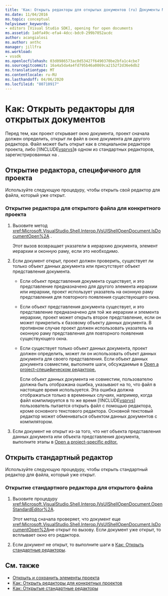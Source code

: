 ```yaml
---
title: 'Как: Открыть редакторы для открытых документов (ru) Документы Майкрософт'
ms.date: 11/04/2016
ms.topic: conceptual
helpviewer_keywords:
- editors [Visual Studio SDK], opening for open documents
ms.assetid: 1a0fa49c-efa4-4dcc-bdc0-299b7052acdc
author: acangialosi
ms.author: anthc
manager: jillfra
ms.workload:
- vssdk
ms.openlocfilehash: 03d0986573ac0d53427f6490370be2bfa1c4cbe7
ms.sourcegitcommit: 16a4a5da4a4fd795b46a0869ca2152f2d36e6db2
ms.translationtype: MT
ms.contentlocale: ru-RU
ms.lasthandoff: 04/06/2020
ms.locfileid: "80710917"
---
```

# <a name="how-to-open-editors-for-open-documents"></a>Как: Открыть редакторы для открытых документов
Перед тем, как проект открывает окно документа, проект сначала должен определить, открыт ли файл в окне документа для другого редактора. Файл может быть открыт как в специальном редакторе проекта, либо [!INCLUDE[vsprvs](../code-quality/includes/vsprvs_md.md)]в одном из стандартных редакторов, зарегистрированных на .

## <a name="open-a-project-specific-editor"></a>Открытие редактора, специфичного для проекта
 Используйте следующую процедуру, чтобы открыть свой редактор для файла, который уже открыт.

### <a name="to-open-a-project-specific-editor-for-an-open-file"></a>Открытие редактора для открытого файла для конкретного проекта

1. Вызовите метод <xref:Microsoft.VisualStudio.Shell.Interop.IVsUIShellOpenDocument.IsDocumentOpen%2A> .

    Этот вызов возвращает указатели в иерархию документа, элемент иерархии и оконную раму, если это необходимо.

2. Если документ открыт, проект должен проверить, существует ли только объект данных документа или присутствует объект представления документа.

   - Если объект представления документа существует, и это представление предназначено для другого элемента иерархии или иерархии, проект использует указатель на оконную раму представления для повторного появления существующего окна.

   - Если объект представления документа существует, и это представление предназначено для той же иерархии и элемента иерархии, проект может открыть второе представление, если он может прикрепить к базовому объекту данных документа. В противном случае проект должен использовать указатель на оконную раму представления для повторного появления существующего окна.

   - Если существует только объект данных документа, проект должен определить, может ли он использовать объект данных документа для своего представления. Если объект данных документа совместим, выполните шаги, обсуждаемые в [Open a project-специфическом редакторе.](../extensibility/how-to-open-project-specific-editors.md)

     Если объект данных документа не совместим, пользователю должна быть отображана ошибка, указывают на то, что файл в настоящее время используется. Эта ошибка должна отображаться только в временных случаях, например, когда файл компилируется в то же время [!INCLUDE[vsprvs](../code-quality/includes/vsprvs_md.md)] пользователь пытается открыть файл с помощью редактора, кроме основного текстового редактора. Основной текстовый редактор может обмениваться объектом данных документов с компилятором.

3. Если документ не открыт из-за того, что нет объекта представления данных документа или объекта представления документа, выполните этапы в [Open a project-specific editor.](../extensibility/how-to-open-project-specific-editors.md)

## <a name="open-a-standard-editor"></a>Открыть стандартный редактор
 Используйте следующую процедуру, чтобы открыть стандартный редактор для файла, который уже открыт.

### <a name="to-open-a-standard-editor-for-an-open-file"></a>Открытие стандартного редактора для открытого файла

1. Вызовите процедуру <xref:Microsoft.VisualStudio.Shell.Interop.IVsUIShellOpenDocument.OpenStandardEditor%2A>.

     Этот метод сначала проверяет, что документ еще <xref:Microsoft.VisualStudio.Shell.Interop.IVsUIShellOpenDocument.IsDocumentOpen%2A>не открыт по вызову. Если документ уже открыт, то всплывает окно его редактора.

2. Если документ не открыт, то выполните шаги в [Как: Открыть стандартные редакторы](../extensibility/how-to-open-standard-editors.md).

## <a name="see-also"></a>См. также
- [Открыть и сохранить элементы проекта](../extensibility/internals/opening-and-saving-project-items.md)
- [Как: Открыть редакторы для конкретных проектов](../extensibility/how-to-open-project-specific-editors.md)
- [Как: Открытые стандартные редакторы](../extensibility/how-to-open-standard-editors.md)
